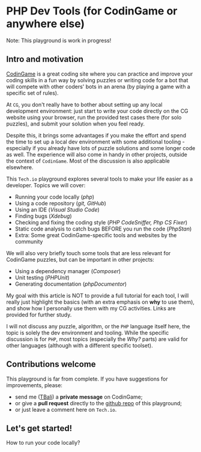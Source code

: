 # PHP Dev Tools (for CodinGame or anywhere else)

Note: This playground is work in progress!

## Intro and motivation

[CodinGame](https://www.codingame.com/) is a great coding site where you can practice and improve your coding skills in a fun way by solving puzzles or writing code for a bot that will compete with other coders' bots in an arena (by playing a game with a specific set of rules).

At `CG`, you don't really have to bother about setting up any local development environment: just start to write your code directly on the CG website using your browser, run the provided test cases there (for solo puzzles), and submit your solution when you feel ready.

Despite this, it brings some advantages if you make the effort and spend the time to set up a local dev environment with some additional tooling - especially if you already have lots of puzzle solutions and some longer code as well. The experience will also come in handy in other projects, outside the context of `CodinGame`. Most of the discussion is also applicable elsewhere.

This `Tech.io` playground explores several tools to make your life easier as a developer. Topics we will cover:

* Running your code locally (_php_)
* Using a code repository (_git, GitHub_)
* Using an IDE (_Visual Studio Code_)
* Finding bugs (_Xdebug_)
* Checking and fixing the coding style (_PHP CodeSniffer, Php CS Fixer_)
* Static code analysis to catch bugs BEFORE you run the code (_PhpStan_)
* Extra: Some great CodinGame-specific tools and websites by the community

We will also very briefly touch some tools that are less relevant for CodinGame puzzles, but can be important in other projects:

* Using a dependency manager (_Composer_)
* Unit testing (_PHPUnit_)
* Generating documentation (_phpDocumentor_)

My goal with this article is NOT to provide a full tutorial for each tool, I will really just highlight the basics (with an extra emphasis on __why__ to use them), and show how I personally use them with my CG activities. Links are provided for further study.

I will not discuss any puzzle, algorithm, or the `PHP` language itself here, the topic is solely the dev environment and tooling. While the specific discussion is for `PHP`, most topics (especially the _Why?_ parts) are valid for other languages (although with a different specific toolset).

## Contributions welcome

This playground is far from complete. If you have suggestions for improvements, please:

* send me ([TBali](https://www.codingame.com/profile/08e6e13d9f7cad047d86ec4d10c777500155033)) a __private message__ on CodinGame;
* or give a __pull request__ directly to the [github repo](https://github.com/tbali0524/playground-c2779db2) of this playground;
* or just leave a comment here on `Tech.io`.

## Let's get started!

How to run your code locally?
